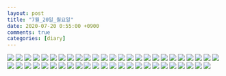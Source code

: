 ```yaml
---
layout: post
title: "7월_20일_월요일"
date: 2020-07-20 0:55:00 +0900
comments: true 
categories: [diary] 
---
```

![](https://blogfiles.pstatic.net/MjAyMDA3MjBfMTM2/MDAxNTk1MTc0MDc0ODcz.bKO1qZLE9R9duQlxYkoSEBWDquCZOvSiPn59AAKsPagg.GZ8-m8VgH-bHpGOuWMeBPXWSwh2fBCv36U6eKqtItIIg.JPEG.hotleve/NaverBlog_20200720_005434_00.jpg?type=w1) 
![](https://blogfiles.pstatic.net/MjAyMDA3MjBfMjc2/MDAxNTk1MTc0MDc1ODAw.if50Y2_WEZzac32JMLoJ14Ga78Va81KsXKw84z0-Uccg.lff1EeP4Jq6kYJUWyol2ndaMhPPLUVO1mfDjAV03dpQg.JPEG.hotleve/NaverBlog_20200720_005435_01.jpg?type=w1) 
![](https://blogfiles.pstatic.net/MjAyMDA3MjBfMjcx/MDAxNTk1MTc0MDc2NzQ0.wMxbymz12Uez3sWNDsuRc6kbtNPm8x-2Mz3SBin9b0Qg.t8Si8fF-1dOLoDyjIsghMT-NwqNAy5_w9G9U4DaU8jQg.JPEG.hotleve/NaverBlog_20200720_005436_02.jpg?type=w1) 
![](https://blogfiles.pstatic.net/MjAyMDA3MjBfMTQy/MDAxNTk1MTc0MDgyNzIw._tE0MmMYk7WxFqOcr96se8BrHoyqqM-cQy507YsqA0Qg._JEG-R4KH17kurniEgR5e6w5apb9fBuoMB-RJqnMoksg.JPEG.hotleve/NaverBlog_20200720_005437_03.jpg?type=w1) 
![](https://blogfiles.pstatic.net/MjAyMDA3MjBfMjgz/MDAxNTk1MTc0MDgzNTU5.tDs4F3JP9Kc2zGfiu58LF4QYgp9YhwWFtxuvpwAPX20g.nje_sFXKkfHKOUEnFP2XTSo7PueWsndh8_l6v204m0gg.JPEG.hotleve/NaverBlog_20200720_005443_04.jpg?type=w1) 
![](https://blogfiles.pstatic.net/MjAyMDA3MjBfMTQx/MDAxNTk1MTc0MDg0MjYw.ly0DFyVvYc91UBhaMpwOpwB5hM5O0N9ctYgNwCr6pPMg.QDi6uVA5zVsZPqI4M8pwSLlDO-MgOfI709YNAYLDGAIg.JPEG.hotleve/NaverBlog_20200720_005443_05.jpg?type=w1) 
![](https://blogfiles.pstatic.net/MjAyMDA3MjBfNTgg/MDAxNTk1MTc0MDg1MTg2.zLrnGeAw7yO6vUHEm9kEIH5KVKMgkQ5Bh7O8j22spA4g.0dKDVzxf7IrV-TXuvn8eA8xcPHsGpQbJuGxqDoh4P0Ag.JPEG.hotleve/NaverBlog_20200720_005444_06.jpg?type=w1) 
![](https://blogfiles.pstatic.net/MjAyMDA3MjBfNzkg/MDAxNTk1MTc0MDg1OTg5.jK8HSem_bUlzNGWKLxxaY7EmzsdMUk8MvhHPooklpukg.A6QBBPZrEvDt8YX53lYXUPT1jsViE_biRC107ae-JfIg.JPEG.hotleve/NaverBlog_20200720_005445_07.jpg?type=w1) 
![](https://blogfiles.pstatic.net/MjAyMDA3MjBfMTQ1/MDAxNTk1MTc0MDg2ODA2.n1M5E2j35PnBbM9PXKIb4g2bQFgNHuG3ZOSphGI1q9wg.r251iFqJMXa5ESM6o24Xmo0ey_Eo98SXsuwJQQU4Gzkg.JPEG.hotleve/NaverBlog_20200720_005446_08.jpg?type=w1) 
![](https://blogfiles.pstatic.net/MjAyMDA3MjBfOTUg/MDAxNTk1MTc0MDg3Njg5.coIsiCJH-Spl_uU_415mx18C5w690FzMoQNqgPJEJFEg.ZhyvT_yjCAE6bLktRzIC4KRKCKm-a4E56YgTmAYoZ3Yg.JPEG.hotleve/NaverBlog_20200720_005447_09.jpg?type=w1) 
![](https://blogfiles.pstatic.net/MjAyMDA3MjBfNjcg/MDAxNTk1MTc0MDg4NzEz.rNNFcmu9sHVm_0dFWb0nGPaui-Lt1F1CNdR-MwVsyCkg.XX2Seo2rR5QvYx20CVkIeTRzNbFpMgNvhgmwoyWojCIg.JPEG.hotleve/NaverBlog_20200720_005448_10.jpg?type=w1) 
![](https://blogfiles.pstatic.net/MjAyMDA3MjBfMTc2/MDAxNTk1MTc0MDg5NzAx.CJ3Qk70QIzPp-P_hn0F4A7eeHYqzf4DwVXw2OiN3LXAg.TnGCxQQ2F_Ar8Kmg8ZQuMXzC4IBET0vWzvar1iBJuHQg.JPEG.hotleve/NaverBlog_20200720_005448_11.jpg?type=w1) 
![](https://blogfiles.pstatic.net/MjAyMDA3MjBfMTMg/MDAxNTk1MTc0MDkwNjc0.G3PGDKC0p1N450Rowi9e-mET_3JBSth2IbIFgbC01NMg.WdgydDL1kSR4aawCLjxMjMiM9GksowGvUR99d5V5TK8g.JPEG.hotleve/NaverBlog_20200720_005450_12.jpg?type=w1) 
![](https://blogfiles.pstatic.net/MjAyMDA3MjBfMTQz/MDAxNTk1MTc0MDkxNjUx.kBtTPmeX9iBZUMAkolshz1_bQBmueWpxeegiL202Do4g.XuX6udVdK9jbZUqgIeRQ-mLNsDKpRFJWdJvKhLY2ySsg.JPEG.hotleve/NaverBlog_20200720_005451_13.jpg?type=w1) 
![](https://blogfiles.pstatic.net/MjAyMDA3MjBfMjM3/MDAxNTk1MTc0MDkyNDEx.ZYJh4LIJ7HM6PDuE7Wz2n8uFh-WuknL-SP1hqp2WqGcg.7yJgZVO6oVapjM3I1cDNsoEXm9tci_UeCpP8rG9I5Psg.JPEG.hotleve/NaverBlog_20200720_005451_14.jpg?type=w1) 
![](https://blogfiles.pstatic.net/MjAyMDA3MjBfMjI2/MDAxNTk1MTc0MDkzMzA5.vEsJX-9le-QmGNKe6Ryf1k2nB0YAKKpEsbo8c81HqIIg.oD6_rYjlSGwlGW7nTwrJ4hAbskRCmZtQStXxujstoNAg.JPEG.hotleve/NaverBlog_20200720_005452_15.jpg?type=w1) 
![](https://blogfiles.pstatic.net/MjAyMDA3MjBfMjI0/MDAxNTk1MTc0MDk0MDg3.dWdAkFb3R5qJS8Mz7tjyO64jee3hagJPOn0mqqxLwyYg.V_IzMiHNBU-95Pc3txAa1_uUfwieiT4btS6YPgdKkeAg.JPEG.hotleve/NaverBlog_20200720_005453_16.jpg?type=w1) 
![](https://blogfiles.pstatic.net/MjAyMDA3MjBfMTYg/MDAxNTk1MTc0MDk1MDIz.r--heoXQ0V6Fwkb_WfuuXTktRYqoEKGYgPlYuNCSYSUg.rSpDi8pEL-AQLzUHBnW_dKgy6-_atL10WMWmwd7S8pwg.JPEG.hotleve/NaverBlog_20200720_005454_17.jpg?type=w1) 
![](https://blogfiles.pstatic.net/MjAyMDA3MjBfMTgg/MDAxNTk1MTc0MDk2MDk0.QqoM8MSL_Wm5BhrNJFsVJqBtPgIgScF587n5ltBWCbYg.EOlM8GtPkgOCVOR-vazs6XkruRdqjjDR8nF83eoF3y0g.JPEG.hotleve/NaverBlog_20200720_005455_18.jpg?type=w1) 
![](https://blogfiles.pstatic.net/MjAyMDA3MjBfMjIx/MDAxNTk1MTc0MDk2OTAx.U9lTHGrnUYzDD96KAoAJQIzBc6nA7tQnnD5hKJz0uEsg.VvovQuwfoQ_WFZtaZbAWPEOGQmOiNdj1pIokds8n5O8g.JPEG.hotleve/NaverBlog_20200720_005456_19.jpg?type=w1) 
![](https://blogfiles.pstatic.net/MjAyMDA3MjBfMjIy/MDAxNTk1MTc0MDk3NTUy.Y8SJFgXoFTY8UDtvFotvaouZ3I5GaxjVlpCYFpvMZNAg.TcRx-GNDJj4DTa86qhFMqUBFxzow77EZZ7Xn4hfTzDEg.JPEG.hotleve/NaverBlog_20200720_005457_20.jpg?type=w1) 
![](https://blogfiles.pstatic.net/MjAyMDA3MjBfMjU5/MDAxNTk1MTc0MDk4MzE4.uHFmqxyZ2Vl0wagzvOrX2gvy5dlSaG0JxMn4jqaapwcg.OE1dHhxEwSKn4AilaizvGfbMdPIkG4HHOjlkWbUNZOUg.JPEG.hotleve/NaverBlog_20200720_005457_21.jpg?type=w1) 
![](https://blogfiles.pstatic.net/MjAyMDA3MjBfMjUy/MDAxNTk1MTc0MDk5MTc0.zrzznZi9Iq6vOA3pvO1iH_nfaESH0JrTXnwIheMop44g.BS7ikUs0HsdwW7ouaE47iasTVUm81-qmsS4PGKasOdkg.JPEG.hotleve/NaverBlog_20200720_005458_22.jpg?type=w1) 
![](https://blogfiles.pstatic.net/MjAyMDA3MjBfMTgw/MDAxNTk1MTc0MDk5OTI3.euZArUBnyjJTI3nXvydvVRAiUGGPrw5q73VbNwrahJUg.lCYRP6iK-eLoWaLt0Lf0tLIt75TU-hk2z2_WXbdtbLAg.JPEG.hotleve/NaverBlog_20200720_005459_23.jpg?type=w1) 
![](https://blogfiles.pstatic.net/MjAyMDA3MjBfMjE1/MDAxNTk1MTc0MTAwNjQz.69fjkMx4GaJ6gbL7bzZNyHy9Y2g5Or7Qlb9UmmXh86Ag.sir-8GmNU8FbN2In-XG-nWWOj89WbxvLvr1f6w6DRRog.JPEG.hotleve/NaverBlog_20200720_005500_24.jpg?type=w1) 
![](https://blogfiles.pstatic.net/MjAyMDA3MjBfNzIg/MDAxNTk1MTc5Mzk1MTgx.DYQB4ic90kY8HXrPutsiU8O9Gv50nyfzBVocBnGnsqYg.QbuCC65eSznobxuY8PbvsJbe0Q1eFMBb-rO2LGf9zGwg.JPEG.hotleve/NaverBlog_20200720_005500_25.jpg?type=w1) 
![](https://blogfiles.pstatic.net/MjAyMDA3MjBfMjI4/MDAxNTk1MTc5NDI4NzE2.5NGP-6kXGPc7PtcLwPrp_a9MehgAbuDSAxQor112vy4g.UCXKSmalNhIJiZE7fxvTBb1H94Ms2cDWz_bC10p3ejAg.JPEG.hotleve/NaverBlog_20200720_005501_26.jpg?type=w1) 
![](https://blogfiles.pstatic.net/MjAyMDA3MjBfMTk0/MDAxNTk1MTc5NDcyMTc5.QitoTgvwP9D6JUuM-DZLf8ZFKW8Ow-pSKpeBHRh3LJMg.N4HVHfjyUXgMkMxww6Ju64Z01qSvLULv7SeyFV5ZRU0g.JPEG.hotleve/NaverBlog_20200720_005502_27.jpg?type=w1) 
![](https://blogfiles.pstatic.net/MjAyMDA3MjBfMTE0/MDAxNTk1MTc5NTAzMzM2.ndTmuD62biwuB8AKLnCANNaZs4tMGt35PCop6qD8_HYg.hJCFHUS-QDEDTC3oRDHptosAob59g4-Eu4phziP6FzIg.JPEG.hotleve/NaverBlog_20200720_005503_28.jpg?type=w1) 
![](https://blogfiles.pstatic.net/MjAyMDA3MjBfMTA3/MDAxNTk1MTc0MTA1MjQ5.dYFX57eSB5kkXu75DoaJd0H3utLO4yBwi9fwbDZotKMg.xrb7WsOqL8dTt3BmOttrdb6bQ_dMnFf8BbjcIlO1OzQg.JPEG.hotleve/NaverBlog_20200720_005504_29.jpg?type=w1) 
![](https://blogfiles.pstatic.net/MjAyMDA3MjBfMjE4/MDAxNTk1MTc0MTA2MDA1.GUXLaFikV3QKaSc623Dl6Za31ZrhZE0kGJQmXkQLoMgg.yDPjQ3bxcN7G2E-2ObvdxT6xhxLI3wHJHG0t_nRBYuAg.JPEG.hotleve/NaverBlog_20200720_005505_30.jpg?type=w1) 
![](https://blogfiles.pstatic.net/MjAyMDA3MjBfMjE5/MDAxNTk1MTc0MTA2ODkz.uFWs31pU79Zc5BDzuaoltQM83yBdA5PaP9F3xI6Jf8wg.S0YK-ajvjpAdsqrYesZygX1zkEIsRVMyfhIHjzlnlO4g.JPEG.hotleve/NaverBlog_20200720_005506_31.jpg?type=w1) 
![](https://blogfiles.pstatic.net/MjAyMDA3MjBfMjYz/MDAxNTk1MTc0MTA3OTEw.UM4uReJiVSJuaPGAk-IUeI58yoFheJl3lF_VqdJsELkg.onYBo7EFMxl8H2GO5xcu4I0LlcAM8Pwk8twNbP7_cY4g.JPEG.hotleve/NaverBlog_20200720_005507_32.jpg?type=w1) 
![](https://blogfiles.pstatic.net/MjAyMDA3MjBfMjcg/MDAxNTk1MTc0MTA4Nzk1.KMj3_IZnidnjFhLzl8WqTr_W1BbaXe_5zqkl4G2byRwg.PiCuCLfZNdhvFG7QRNkoPU0ZvOiGWILbiRjnIiLkjgYg.JPEG.hotleve/NaverBlog_20200720_005508_33.jpg?type=w1) 
![](https://blogfiles.pstatic.net/MjAyMDA3MjBfMTUz/MDAxNTk1MTc0MTA5NTMy.OjMw-W8gRHFLATHbGn3jfvMxkmsPcMwTQypTC0l20BYg.j7vvlaHtMM6ntpmib8GZmrp0fY84HnFLHamQaD4NkRwg.JPEG.hotleve/NaverBlog_20200720_005509_34.jpg?type=w1) 
![](https://blogfiles.pstatic.net/MjAyMDA3MjBfMjU1/MDAxNTk1MTc0MTEwNjk4.H2OaWCQ6VJ01KLUC05atuvFA0wQeV_7xrLAqVyiiUMgg.ipssrd3csi6WVpbI61MtOU8AyM7tJxkOLyUgi_cKJ8Ug.JPEG.hotleve/NaverBlog_20200720_005509_35.jpg?type=w1) 
![](https://blogfiles.pstatic.net/MjAyMDA3MjBfMTI4/MDAxNTk1MTc0MTEyODM4.RMbTFIt6NaliZOIs1gAv3NKKAJaCvDIFiJTeQVXz4Zcg.YuD3y96m7HjYJ6LAvrM3V51zgMZwz0dMsSjienvUAJog.GIF.hotleve/NaverBlog_20200720_005511_36.gif?type=w1) 
![](https://blogfiles.pstatic.net/MjAyMDA3MjBfNDcg/MDAxNTk1MTc0MTEzNzI1.ZHxZ_rQ4kA5hk6c-hWsCMXQk662Ilwu_QMlkm-ejdekg.-UdCxK9TyYQA3G92_K-t11EwvVYWlJHk3GSnytPwEIsg.GIF.hotleve/NaverBlog_20200720_005513_37.gif?type=w1) 
![](https://blogfiles.pstatic.net/MjAyMDA3MjBfMTYz/MDAxNTk1MTc0MTE0NDQ3.l0KbtrQGCtMkqtXV3LbqiYK_mk3RMCh0V8PgRIDE5lcg.zOQUr7AMtiLY-cw0qO7KLtlJ9VfnEFA8MmzfO-LDCX0g.JPEG.hotleve/NaverBlog_20200720_005513_38.jpg?type=w1) 
![](https://blogfiles.pstatic.net/MjAyMDA3MjBfMjk2/MDAxNTk1MTc0MTE1NDYy.Y6NMKMOwXLgzkQQoH86bB4oo5M6Qx8Uc-pG7AXNMMIkg.mCm6gX9KAOLo0WqBXgvqgIfa4mcTmsCEmljU1DUQ1aQg.JPEG.hotleve/NaverBlog_20200720_005514_39.jpg?type=w1) 
![](https://blogfiles.pstatic.net/MjAyMDA3MjBfNzcg/MDAxNTk1MTc0MTE2MjU0.Hbhelf4LY1juq3XovPEZmZkiX1oIdI_ccZTQSwxeJTsg.m_ctsO-uAYmRKdCX-AQb23CMSpxXpcTeZBgyxHx123Eg.JPEG.hotleve/NaverBlog_20200720_005515_40.jpg?type=w1) 
![](https://blogfiles.pstatic.net/MjAyMDA3MjBfNTcg/MDAxNTk1MTc0MTE3MjE2.WYq5J853rScLNCJtfXS7ktA1OTmEVHWn4XahrfgfAwsg.F9zIT7iIQGnQGesxmfKjJlY0oxTGJpRcV4UFs-zSZq0g.JPEG.hotleve/NaverBlog_20200720_005516_41.jpg?type=w1) 
![](https://blogfiles.pstatic.net/MjAyMDA3MjBfMTc0/MDAxNTk1MTc0MTE4MTAw.tGmx4fSo083h8499erxeUMFki4engnuC_ro6ZNMVJngg.Ex_p5VEV5JBof3gWhWEqRL4UjxumH372hgz89xYHOOog.JPEG.hotleve/NaverBlog_20200720_005517_42.jpg?type=w1) 
![](https://blogfiles.pstatic.net/MjAyMDA3MjBfMTEw/MDAxNTk1MTc0MTE5MjA0.tJ7qhN4TYv6nW6GUerwz6h4afIHkRs7OYASsg9VV3lYg.ebatvRbfW5byRGxjDbMsiOGbWXrkmze8L0Ng0o27CRQg.JPEG.hotleve/NaverBlog_20200720_005518_43.jpg?type=w1) 
![](https://blogfiles.pstatic.net/MjAyMDA3MjBfMjYy/MDAxNTk1MTc0MTE5OTAx.QvhcnW6inKXh50FSmqvlRmlcwe1aCK9lMwxJF-QB1N8g.uONh3rgUrjXZVC1xIymfks12rOWURcC5oXe5tBJfm28g.JPEG.hotleve/NaverBlog_20200720_005519_44.jpg?type=w1) 
![](https://blogfiles.pstatic.net/MjAyMDA3MjBfNTkg/MDAxNTk1MTc0MTIwNTg2.7h9lFOOlj19KJv258XrbAqtornDUIR5KBIrmI9SM0UUg.AfziYVaNQerlAUokrqbQqlCa8pCoB3SpQFsIWQXeEmQg.JPEG.hotleve/NaverBlog_20200720_005520_45.jpg?type=w1) 
![](https://blogfiles.pstatic.net/MjAyMDA3MjBfMjk0/MDAxNTk1MTc0MTIxMjgz.9SHX3SU_MGKj7dpfCJWaAsERLFW61jzmSwpKE10mcZIg.y6JuVZxAoJFAmbyVKa_KLmMmTf-d_gCA0iFFmzq8disg.JPEG.hotleve/NaverBlog_20200720_005520_46.jpg?type=w1) 
![](https://blogfiles.pstatic.net/MjAyMDA3MjBfMTYw/MDAxNTk1MTc0MTIyMTIx.1R8RFvq8s2a9wWO3g2Dd-9Vh2i5IQFI8HVaYg7ohPrwg.BePhblgv7rFdEUYZ9YNO9vQqObSC8gkuM8DV9Uge4KMg.JPEG.hotleve/NaverBlog_20200720_005521_47.jpg?type=w1) 
![](https://blogfiles.pstatic.net/MjAyMDA3MjBfMTIz/MDAxNTk1MTc0MTIzMDU1.m5Ys7wkhoYy2pKNu3ctA1BIo_4quApNu7SNoYPEjpGUg.O47jSbHataZVqPlyaPziozT15DWSk29QfaLmi1lNCrcg.JPEG.hotleve/NaverBlog_20200720_005522_48.jpg?type=w1) 
